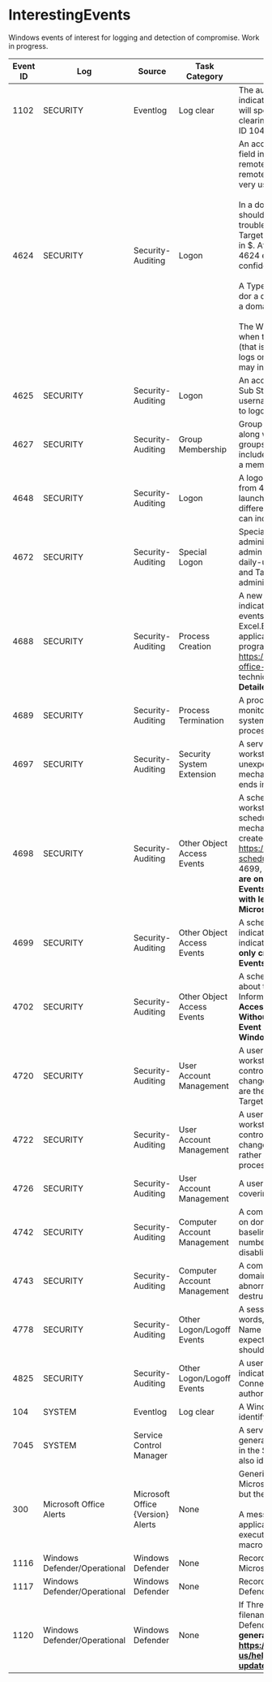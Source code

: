 # InterestingEvents
Windows events of interest for logging and detection of compromise. Work in progress.

| Event ID | Log | Source | Task Category | Notes |
| -------- | --- | ------ | ------------- | ----- |
| 1102 | SECURITY | Eventlog | Log clear | The audit log (aka SYSTEM log) was cleared. This may indicate an intruder covering their tracks; the event message will specify the domain name and account name. Note that clearing logs other than the audit log will generate an Event ID 104 in the SYSTEM log instead. |
| 4624 | SECURITY | Security-Auditing | Logon | An account was successfully logged on. The Logon Type field indicates whether it was an interactive local logon (2), a remote network logon (3), or remote interactive (such as remote desktop or remoe assistance; type 10). Noisy, but very useful in specific scenarios. <br><br>In a domain environment, the local Administrator account should never be used except to initially build a system or to troubleshoot domain membership issues. For local accounts, TargetDomainName will be the machine account and will end in $. After tuning any expected use of local accounts, any 4624 event where TargetDomainName ends in $ is a high-confidence indicator. <br><br>A Type 2 4624 event (indicating a local interactive logon) dor a domain administrator should be investigated. Typically, a domain administrator would access systems remotely<br><br>The Workstation Name field may identify where the user was when they logged on; monitoring for a TargetAccountName (that is not a machine, service or sysadmin account) that logs onto many WorkstationNames in a short period of time may indicate an attempt at lateral movement. |
| 4625 | SECURITY | Security-Auditing | Logon | An account failed to logon. The Failure Reason and Status / Sub Status fields identify why the logon failed (bad username or password, locked out, account is not permitted to logon in the way requested) |
| 4627 | SECURITY | Security-Auditing | Group Membership | Group membership information. This event is generated along with every 4624 logon event, and documents the groups to which the logging on user is a member. This includes local and domain groups, including groups a user is a member of by virtue of nested membership. |
| 4648 | SECURITY | Security-Auditing | Logon | A logon was attempted using explicit credentials. This differs from 4624 in that a user is already logged on, and is launching a process (via RUNAS or a scheduled task) using different credentials. Not a high confidence indicator, but can indicate attempts to elevate privileges. | 
| 4672 | SECURITY | Security-Auditing | Special Logon | Special privileges assigned to new logon. Indicates an administrator account logged on. Best practice is to restrict admin privileges to admin accounts that are separate from daily-use accounts; 4672 events where TargetDomainName and TargetAccountName are other than an expected administrator account can indicate inappropriate access. |
| 4688 | SECURITY | Security-Auditing | Process Creation | A new process has been created. This is a very noisy indicator. Interesting scenarios to look for include 4688 events where ParentProcessName is WinWord.EXE, Excel.EXE, PowerPnt.EXE, AcroRd32.exe, or other applications one would not expect to execute additional programs. See https://www.securityforrealpeople.com/2017/10/exploiting-office-native-functionality.html for an example of this technique detecting malice. **4688 events are only created if Detailed Tracking --> Process Creation auditing is enabled.**|
| 4689 | SECURITY | Security-Auditing | Process Termination | A process has exited. Generally noisy, but can be useful to monitor for specific processes that should not exit while the system is operating normally (such as endpoint protection processes). |
| 4697 | SECURITY | Security-Auditing | Security System Extension | A service was installed in the system. Potentially noisy on workstations and member servers, but a service unexpectedly installed could also indicate a persistence mechanism. Filtering events where the SubjectUserName ends in $ will filter out services installed at boot time |
| 4698 | SECURITY | Security-Auditing | Other Object Access Events | A scheduled task was created. Potentially noisy on workstations and member servers, but an unexpected scheduled task could also indicate a persistence mechanism. 4698 events contain details about the newly-created scheduled task in the Task Information field. See https://blog.menasec.net/2019/03/threat-hunting-25-scheduled-tasks-for.html for some scenarios that 4698, 4699, and 4702 events enable monitoring for. **4698 events are only created if Object Access --> Other Object Access Events is enabled. Without that audit item, you are left with less informative Event ID 106 (Task registered) in the Microsoft-Windows-TaskScheduler/Operational log** |
| 4699 | SECURITY | Security-Auditing | Other Object Access Events | A scheduled task was deleted. By itself generally not an indicator of risk, but a 4698 and 4699 in a short span can indicate an intruder covering their tracks. **4699 events are only created if Object Access --> Other Object Access Events is enabled.** |
| 4702 | SECURITY | Security-Auditing | Other Object Access Events | A scheduled task was updated. 4702 events contain details about the newly-updated scheduled task in the Task Information field. **4702 events are only created if Object Access --> Other Object Access Events is enabled. Without that audit item, you are left with less informative Event ID 140 (Task registration updated) in the Microsoft-Windows-TaskScheduler/Operational log** |
| 4720 | SECURITY | Security-Auditing |	User Account Management | A user account was created. High confidence on workstations and member servers. Noisy on domain controllers and needs to correlate against expected changes. SubjectDomainName and SubjectAccountName are the privileged user that made the change; TargetDomainName and TargetUserName are the new user |
| 4722 | SECURITY | Security-Auditing |	User Account Management | A user account was enabled. High confidence on workstations and member servers. Noisy on domain controllers and needs to correlate against expected changes. If terminated employee accounts are disabled rather than deleted, re-enablement outside of an established process is a high confidence indicator. |
| 4726 | SECURITY | Security-Auditing |	User Account Management | A user account was deleted. Could indicate an intruder covering their tracks. |
| 4742 | SECURITY | Security-Auditing | Computer Account Management | A computer account was changed. This event only occurs on domain controllers, and is typically quite noisy. After baselining normal volume though, an abnormally high number of 4742 events can indicate destructive behavior - disabling computer acounts in bulk, for example. |
| 4743 | SECURITY | Security-Auditing | Computer Account Management | A computer account was deleted. This event only occurs on domain controllers. After baselining normal volume, an abnormally high number of 4743 events can indicate destructive behavior, mass deletion of computer objects. |
| 4778 | SECURITY | Security-Auditing | Other Logon/Logoff Events | A session was reconnected to a Window Station. In other words, a remote desktop session was connected. The Client Name field indicates the remote source. For systems not expected to be used as remote terminals, a remote session should be investigated. |
| 4825 | SECURITY | Security-Auditing | Other Logon/Logoff Events | A user was denied the access to Remote Desktop. This indicates a workstation accepts Remote Desktop Connections, but the user making a request was not authorized to log on via RDP. |
| 104 | SYSTEM | Eventlog | Log clear | A Windows event log was cleared. The log message will identify the specific log. |
| 7045 | SYSTEM | Service Control Manager | | A service was installed in the system. Installing a service generates a 7045 event in the System log, and a 4697 event in the Security log. The difference is that the 4697 event also identifies the account that installed the service.
| 300 | Microsoft Office Alerts | Microsoft Office {Version} Alerts | None | Generic message that captures any popup message Microsoft Office presents to a user. This is a noisy indicator but there are a few interesting scenarios to watch for.<br><br>A message with the text "Do you want to start the application" indicates an Office application attempting to execute some additional program - possibly an enterprise macro but possibly a macro-enabled malware downloader. |
| 1116 | Windows Defender/Operational | Windows Defender | None | Records a detection event by Windows Defender or Microsoft Defender |
| 1117 | Windows Defender/Operational | Windows Defender | None | Records the action taken by Windows Defender or Microsoft Defender on a detection (1116 event) |
| 1120 | Windows Defender/Operational | Windows Defender | None | If Threat File Hash Logging is enabled, this event records the filename and SHA1 hash for Windows Defender or Microsoft Defender ATP detection events. **1120 events are only generated if hash logging is enabled, per https://support.microsoft.com/en-us/help/3106514/march-2016-anti-malware-platform-update-for-endpoint-protection-client** | 
